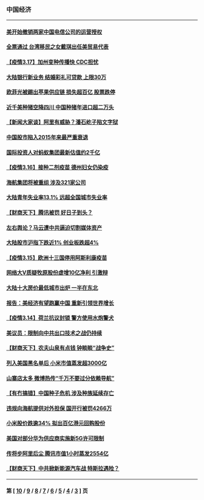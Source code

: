 ### 中国经济
---
#### [美开始撤销两家中国电信公司的运营授权](../../pages/ncid283/n12818025.md) 
#### [全票通过 台湾移民之女戴琪出任美贸易代表](../../pages/ncid283/n12817958.md) 
#### [【疫情3.17】加州变种传播快 CDC担忧](../../pages/ncid283/n12816896.md) 
#### [大陆银行新业务 结婚彩礼可贷款 上限30万](../../pages/ncid283/n12816341.md) 
#### [欧菲光被踢出苹果供应链 损失超百亿 股票跌停](../../pages/ncid283/n12816059.md) 
#### [近千美种猪空降四川 中国种猪年进口超二万头](../../pages/ncid283/n12815852.md) 
#### [【新闻大家谈】阿里有威胁？潘石屹子陷文字狱](../../pages/ncid283/n12815031.md) 
#### [中国股市陷入2015年来最严重衰退](../../pages/ncid283/n12814984.md) 
#### [国际投资人对蚂蚁集团最新估值约2千亿](../../pages/ncid283/n12814466.md) 
#### [【疫情3.16】接种二剂疫苗  德州妇女仍染疫](../../pages/ncid283/n12814641.md) 
#### [海航集团将被重组 涉及321家公司](../../pages/ncid283/n12814112.md) 
#### [大陆青年失业率13.1% 远超全国城市失业率](../../pages/ncid283/n12813690.md) 
#### [【财商天下】腾讯被罚 好日子到头？](../../pages/ncid283/n12812940.md) 
#### [左右舆论？马云遭中共逼迫切割媒体资产](../../pages/ncid283/n12812827.md) 
#### [大陆股市沪指下跌近1% 创业板跌超4%](../../pages/ncid283/n12812156.md) 
#### [【疫情3.15】欧洲十三国停用阿斯利康疫苗](../../pages/ncid283/n12812063.md) 
#### [网络大V质疑牧原股份虚增10亿净利 引激辩](../../pages/ncid283/n12811910.md) 
#### [大陆十大房价最低城市出炉 一半在东北](../../pages/ncid283/n12811228.md) 
#### [报告：美经济有望跑赢中国 重新引领世界增长](../../pages/ncid283/n12810600.md) 
#### [【疫情3.14】荷兰抗议封锁  警方使用水炮警犬](../../pages/ncid283/n12810268.md) 
#### [美议员：限制向中共出口技术之战仍持续](../../pages/ncid283/n12801025.md) 
#### [【财商天下】农夫山泉有点钱 钟睒睒“战争史”](../../pages/ncid283/n12809318.md) 
#### [列入美国黑名单后 小米市值蒸发超3000亿](../../pages/ncid283/n12809646.md) 
#### [山寨店太多 微博热传“千万不要过分依赖导航”](../../pages/ncid283/n12809199.md) 
#### [【有冇搞错】中国种子危机 涉及种族延续存亡](../../pages/ncid283/n12808162.md) 
#### [违规向海航提供对外担保 国开行被罚4266万](../../pages/ncid283/n12809085.md) 
#### [小米股价跌逾34% 拟出百亿港元回购股份](../../pages/ncid283/n12808523.md) 
#### [美国对部分华为供应商实施新5G许可限制](../../pages/ncid283/n12808388.md) 
#### [传将步阿里后尘 腾讯市值1小时蒸发2554亿](../../pages/ncid283/n12808270.md) 
#### [【财商天下】中共掀新能源汽车战 特斯拉遇险？](../../pages/ncid283/n12807589.md) 

---
#### 第 [ [10](./10.md) / [9](./9.md) / [8](./8.md) / [7](./7.md) / [6](./6.md) / [5](./5.md) / [4](./4.md) / [3](./3.md) ] 页
